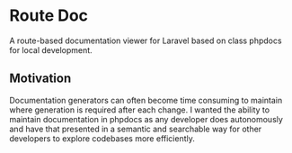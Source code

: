 # Route Doc

A route-based documentation viewer for Laravel based on class phpdocs for local
development.

## Motivation

Documentation generators can often become time consuming to maintain where generation is
required after each change. I wanted the ability to maintain documentation in phpdocs as
any developer does autonomously and have that presented in a semantic and searchable way
for other developers to explore codebases more efficiently.